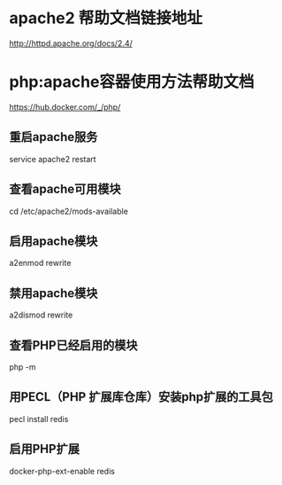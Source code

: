 # apache2 帮助文档链接地址
http://httpd.apache.org/docs/2.4/

# php:apache容器使用方法帮助文档
https://hub.docker.com/_/php/

## 重启apache服务
service apache2 restart

## 查看apache可用模块
cd /etc/apache2/mods-available

## 启用apache模块
a2enmod rewrite

## 禁用apache模块
a2dismod rewrite

## 查看PHP已经启用的模块
php -m

## 用PECL（PHP 扩展库仓库）安装php扩展的工具包
pecl install redis

## 启用PHP扩展
docker-php-ext-enable redis